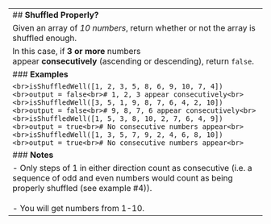 |                                                                                                                                                                                                                                                                                                                                                                                                                                                       |
| ----------------------------------------------------------------------------------------------------------------------------------------------------------------------------------------------------------------------------------------------------------------------------------------------------------------------------------------------------------------------------------------------------------------------------------------------------- |
| ## **Shuffled Properly?**                                                                                                                                                                                                                                                                                                                                                                                                                             |
| Given an array of _10 numbers_, return whether or not the array is shuffled enough.                                                                                                                                                                                                                                                                                                                                                                   |
| In this case, if **3 or more** numbers appear **consecutively** (ascending or descending), return `false`.                                                                                                                                                                                                                                                                                                                                            |
| ### **Examples**                                                                                                                                                                                                                                                                                                                                                                                                                                      |
| ```<br>isShuffledWell([1, 2, 3, 5, 8, 6, 9, 10, 7, 4])<br>output = false<br># 1, 2, 3 appear consecutively<br><br>isShuffledWell([3, 5, 1, 9, 8, 7, 6, 4, 2, 10])<br>output = false<br># 9, 8, 7, 6 appear consecutively<br><br>isShuffledWell([1, 5, 3, 8, 10, 2, 7, 6, 4, 9])<br>output = true<br># No consecutive numbers appear<br><br>isShuffledWell([1, 3, 5, 7, 9, 2, 4, 6, 8, 10])<br>output = true<br># No consecutive numbers appear<br>``` |
| ### **Notes**                                                                                                                                                                                                                                                                                                                                                                                                                                         |
| - Only steps of 1 in either direction count as consecutive (i.e. a sequence of odd and even numbers would count as being properly shuffled (see example #4)).<br>    <br>- You will get numbers from 1-10.                                                                                                                                                                                                                                            |